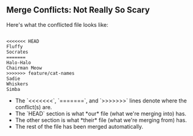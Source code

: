 ## Merge Conflicts: Not Really So Scary

Here's what the conflicted file looks like:

<pre><code data-trim data-noescape>
<span class="fragment burn current-visible" data-fragment-index="1"><<<<<<< HEAD</span>
<span class="fragment burn current-visible" data-fragment-index="2">Fluffy
Socrates</span>
<span class="fragment burn current-visible" data-fragment-index="1">=======</span>
<span class="fragment burn current-visible" data-fragment-index="3">Halo-Halo
Chairman Meow</span>
<span class="fragment burn current-visible" data-fragment-index="1">>>>>>>> feature/cat-names</span>
<span class="fragment burn current-visible" data-fragment-index="4">Sadie
Whiskers
Simba</span>
</code></pre>

<ul>
    <li class="fragment" data-fragment-index="1">The `<<<<<<<`, `=======`, and `>>>>>>>` lines denote where the conflict(s) are.</li>
    <li class="fragment" data-fragment-index="2">The `HEAD` section is what *our* file (what we're merging into) has.</li>
    <li class="fragment" data-fragment-index="3">The other section is what *their* file (what we're merging from) has.</li>
    <li class="fragment" data-fragment-index="4">The rest of the file has been merged automatically.</li>
</ul>

